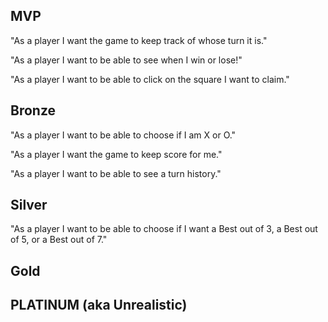 ## MVP

"As a player I want the game to keep track of whose turn it is."

"As a player I want to be able to see when I win or lose!"

"As a player I want to be able to click on the square I want to claim."

## Bronze

"As a player I want to be able to choose if I am X or O."

"As a player I want the game to keep score for me."

"As a player I want to be able to see a turn history."

## Silver

"As a player I want to be able to choose if I want a Best out of 3, a Best out of 5, or a Best out of 7."

## Gold

## PLATINUM (aka Unrealistic)
